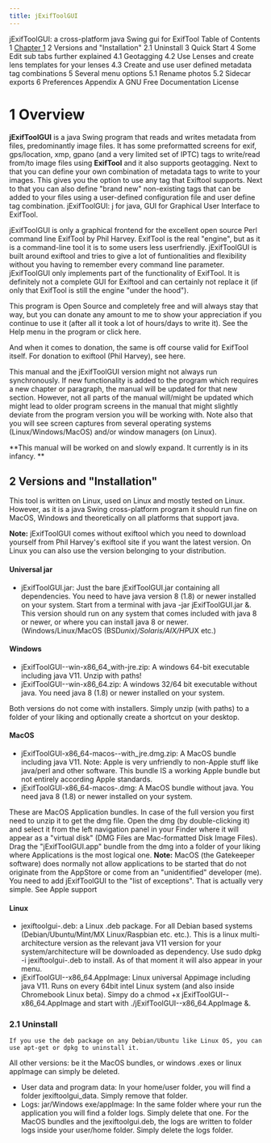```yaml
---
title: jExifToolGUI
---
```


jExifToolGUI: a cross-platform java Swing gui for ExifTool
Table of Contents
1 [Chapter 1](#chapter-3)
2 Versions and "Installation"
2.1 Uninstall
3 Quick Start
4 Some Edit sub tabs further explained
4.1 Geotagging
4.2 Use Lenses and create lens templates for your lenses
4.3 Create and use user defined metadata tag combinations
5 Several menu options
5.1 Rename photos
5.2 Sidecar exports
6 Preferences
Appendix A GNU Free Documentation License


# 1 Overview
**jExifToolGUI** is a java Swing program that reads and writes metadata from files, predominantly image files. It has some preformatted screens for exif, gps/location, xmp, gpano (and a very limited set of IPTC) tags to write/read from/to image files using **ExifTool** and it also supports geotagging. Next to that you can define your own combination of metadata tags to write to your images. This gives you the option to use any tag that Exiftool supports. Next to that you can also define "brand new" non-existing tags that can be added to your files using a user-defined configuration file and user define tag combination. jExifToolGUI: j for java, GUI for Graphical User Interface to ExifTool.

jExifToolGUI is only a graphical frontend for the excellent open source Perl command line ExifTool by Phil Harvey. ExifTool is the real "engine", but as it is a command-line tool it is to some users less userfriendly. jExifToolGUI is built around exiftool and tries to give a lot of funtionalities and flexibility without you having to remember every command line parameter. jExifToolGUI only implements part of the functionality of ExifTool. It is definitely not a complete GUI for Exiftool and can certainly not replace it (if only that ExifTool is still the engine "under the hood").

This program is Open Source and completely free and will always stay that way, but you can donate any amount to me to show your appreciation if you continue to use it (after all it took a lot of hours/days to write it). See the Help menu in the program or click here.

And when it comes to donation, the same is off course valid for ExifTool itself. For donation to exiftool (Phil Harvey), see here.

This manual and the jExifToolGUI version might not always run synchronously. If new functionality is added to the program which requires a new chapter or paragraph, the manual will be updated for that new section. However, not all parts of the manual will/might be updated which might lead to older program screens in the manual that might slightly deviate from the program version you will be working with.
Note also that you will see screen captures from several operating systems (Linux/Windows/MacOS) and/or window managers (on Linux).

**This manual will be worked on and slowly expand. It currently is in its infancy.
**

## 2 Versions and "Installation"
This tool is written on Linux, used on Linux and mostly tested on Linux. However, as it is a java Swing cross-platform program it should run fine on MacOS, Windows and theoretically on all platforms that support java.

**Note:** jExifToolGUI comes without exiftool which you need to download yourself from Phil Harvey's exiftool site if you want the latest version. On Linux you can also use the version belonging to your distribution.

#### Universal jar

* jExifToolGUI.jar: Just the bare jExifToolGUI.jar containing all dependencies. You need to have java version 8 (1.8) or newer installed on your system.
Start from a terminal with java -jar jExifToolGUI.jar &. This version should run on any system that comes included with java 8 or newer, or where you can install java 8 or newer. (Windows/Linux/MacOS (BSD*unix)/Solaris/AIX/HP*UX etc.)

#### Windows

* jExifToolGUI-<version>-win-x86_64_with-jre.zip: A windows 64-bit executable including java V11. Unzip with paths!
* jExifToolGUI-<version>-win-x86_64.zip: A windows 32/64 bit executable without java. You need java 8 (1.8) or newer installed on your system.
    
Both versions do not come with installers. Simply unzip (with paths) to a folder of your liking and optionally create a shortcut on your desktop.

#### MacOS

* jExifToolGUI-x86_64-macos-<version>-with_jre.dmg.zip: A MacOS bundle including java V11. Note: Apple is very unfriendly to non-Apple stuff like java/perl and other software. This bundle IS a working Apple bundle but not entirely according Apple standards.
* jExifToolGUI-x86_64-macos-<version>.dmg: A MacOS bundle without java. You need java 8 (1.8) or newer installed on your system.

These are MacOS Application bundles. In case of the full version you first need to unzip it to get the dmg file. Open the dmg (by double-clicking it) and select it from the left navigation panel in your Finder where it will appear as a "virtual disk" (DMG Files are Mac-formatted Disk Image Files). Drag the "jExifToolGUI.app" bundle from the dmg into a folder of your liking where Applications is the most logical one.
**Note:** MacOS (the Gatekeeper software) does normally not allow applications to be started that do not originate from the AppStore or come from an "unidentified" developer (me). You need to add jExifToolGUI to the "list of exceptions". That is actually very simple. See Apple support

#### Linux

* jexiftoolgui-<version>.deb: a Linux .deb package. For all Debian based systems (Debian/Ubuntu/Mint/MX Linux/Raspbian etc. etc.). This is a linux multi-architecture version as the relevant java V11 version for your system/architecture will be downloaded as dependency.
Use sudo dpkg -i jexiftoolgui-<version>.deb to install. As of that moment it will also appear in your menu.
* jExifToolGUI-<version>-x86_64.AppImage: Linux universal Appimage including java V11. Runs on every 64bit intel Linux system (and also inside Chromebook Linux beta).
Simpy do a chmod +x jExifToolGUI-<version>-x86_64.AppImage and start with ./jExifToolGUI-<version>-x86_64.AppImage &.

### 2.1 Uninstall

    If you use the deb package on any Debian/Ubuntu like Linux OS, you can use apt-get or dpkg to uninstall it.
All other versions: be it the MacOS bundles, or windows .exes or linux appImage can simply be deleted.

* User data and program data: In your home/user folder, you will find a folder jexiftoolgui_data. Simply remove that folder.
* Logs:
jar/Windows exe/appImage: In the same folder where your run the application you will find a folder logs. Simply delete that one.
For the MacOS bundles and the jexiftoolgui.deb, the logs are written to folder logs inside your user/home folder. Simply delete the logs folder.
